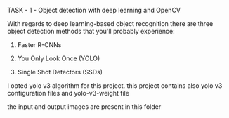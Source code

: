 TASK - 1 - Object detection with deep learning and OpenCV

With regards to deep learning-based object recognition there are three object detection methods that you'll probably experience:

1) Faster R-CNNs 

2) You Only Look Once (YOLO) 

3) Single Shot Detectors (SSDs) 

I opted yolo v3 algorithm for this project. this project contains also yolo v3 configuration files and yolo-v3-weight file 

the input and output images are present in this folder





